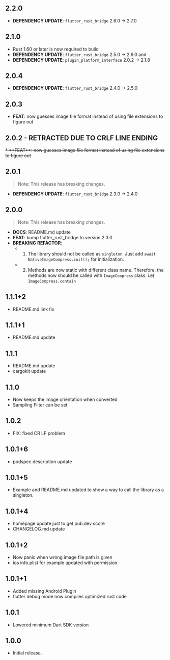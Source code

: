 ## 2.2.0
* **DEPENDENCY UPDATE**: `flutter_rust_bridge` 2.6.0 -> 2.7.0

## 2.1.0
* Rust 1.60 or later is now required to build
* **DEPENDENCY UPDATE**: `flutter_rust_bridge` 2.5.0 -> 2.6.0 and 
* **DEPENDENCY UPDATE**: `plugin_platform_interface` 2.0.2 -> 2.1.8 

## 2.0.4
* **DEPENDENCY UPDATE**: `flutter_rust_bridge` 2.4.0 -> 2.5.0

## 2.0.3
* **FEAT**: now guesses image file format instead of using file extensions to figure out

## 2.0.2 - RETRACTED DUE TO CRLF LINE ENDING
<strike>
* **FEAT**: now guesses image file format instead of using file extensions to figure out
</strike>

## 2.0.1
> Note: This release has breaking changes.
* **DEPENDENCY UPDATE**: `flutter_rust_bridge` 2.3.0 -> 2.4.0

## 2.0.0
> Note: This release has breaking changes.
* **DOCS**: README.md update
* **FEAT**: bump flutter_rust_bridge to version 2.3.0
* **BREAKING** **REFACTOR**:
    - 1. The library should not be called as `singleton`. Just add `await NativeImageCompress.init();` for initialization.
    - 2. Methods are now static with different class name. Therefore, the methods now should be called with `ImageCompress` class. i.e) `ImageCompress.contain`

## 1.1.1+2

* README.md link fix

## 1.1.1+1

* README.md update

## 1.1.1

* README.md update
* cargokit update

## 1.1.0

* Now keeps the image orientation when converted
* Sampling Filter can be set

## 1.0.2

* FIX: fixed CR LF problem

## 1.0.1+6

* podspec description update

## 1.0.1+5

* Example and README.md updated to show a way to call the library as a singleton.

## 1.0.1+4

* homepage update just to get pub.dev score
* CHANGELOG.md update

## 1.0.1+2

* Now panic when wrong image file path is given
* ios info.plist for example updated with permission

## 1.0.1+1

* Added missing Android Plugin
* flutter debug mode now compiles optimized rust code

## 1.0.1

* Lowered minimum Dart SDK version

## 1.0.0

* Initial release.
